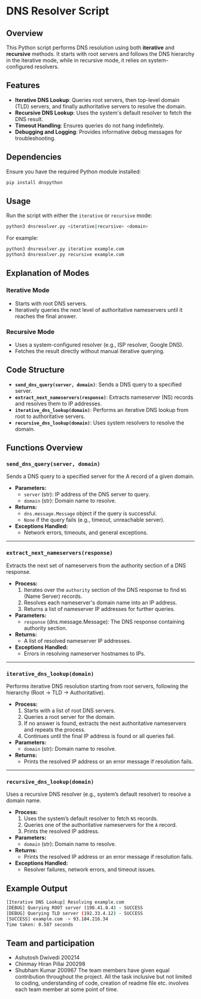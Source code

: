 # DNS Resolver Script

## Overview
This Python script performs DNS resolution using both **iterative** and **recursive** methods. It starts with root servers and follows the DNS hierarchy in the iterative mode, while in recursive mode, it relies on system-configured resolvers.

## Features
- **Iterative DNS Lookup**: Queries root servers, then top-level domain (TLD) servers, and finally authoritative servers to resolve the domain.
- **Recursive DNS Lookup**: Uses the system's default resolver to fetch the DNS result.
- **Timeout Handling**: Ensures queries do not hang indefinitely.
- **Debugging and Logging**: Provides informative debug messages for troubleshooting.

## Dependencies
Ensure you have the required Python module installed:
```sh
pip install dnspython
```

## Usage
Run the script with either the `iterative` or `recursive` mode:
```sh
python3 dnsresolver.py <iterative|recursive> <domain>
```
For example:
```sh
python3 dnsresolver.py iterative example.com
python3 dnsresolver.py recursive example.com
```

## Explanation of Modes
### Iterative Mode
- Starts with root DNS servers.
- Iteratively queries the next level of authoritative nameservers until it reaches the final answer.

### Recursive Mode
- Uses a system-configured resolver (e.g., ISP resolver, Google DNS).
- Fetches the result directly without manual iterative querying.

## Code Structure
- **`send_dns_query(server, domain)`**: Sends a DNS query to a specified server.
- **`extract_next_nameservers(response)`**: Extracts nameserver (NS) records and resolves them to IP addresses.
- **`iterative_dns_lookup(domain)`**: Performs an iterative DNS lookup from root to authoritative servers.
- **`recursive_dns_lookup(domain)`**: Uses system resolvers to resolve the domain.

## Functions Overview

### `send_dns_query(server, domain)`
Sends a DNS query to a specified server for the A record of a given domain.

- **Parameters:**
  - `server` (str): IP address of the DNS server to query.
  - `domain` (str): Domain name to resolve.
- **Returns:**
  - `dns.message.Message` object if the query is successful.
  - `None` if the query fails (e.g., timeout, unreachable server).
- **Exceptions Handled:**
  - Network errors, timeouts, and general exceptions.

---

### `extract_next_nameservers(response)`
Extracts the next set of nameservers from the authority section of a DNS response.

- **Process:**
  1. Iterates over the `authority` section of the DNS response to find `NS` (Name Server) records.
  2. Resolves each nameserver's domain name into an IP address.
  3. Returns a list of nameserver IP addresses for further queries.
- **Parameters:**
  - `response` (dns.message.Message): The DNS response containing authority section.
- **Returns:**
  - A list of resolved nameserver IP addresses.
- **Exceptions Handled:**
  - Errors in resolving nameserver hostnames to IPs.

---

### `iterative_dns_lookup(domain)`
Performs iterative DNS resolution starting from root servers, following the hierarchy (Root -> TLD -> Authoritative).

- **Process:**
  1. Starts with a list of root DNS servers.
  2. Queries a root server for the domain.
  3. If no answer is found, extracts the next authoritative nameservers and repeats the process.
  4. Continues until the final IP address is found or all queries fail.
- **Parameters:**
  - `domain` (str): Domain name to resolve.
- **Returns:**
  - Prints the resolved IP address or an error message if resolution fails.

---

### `recursive_dns_lookup(domain)`
Uses a recursive DNS resolver (e.g., system’s default resolver) to resolve a domain name.

- **Process:**
  1. Uses the system’s default resolver to fetch `NS` records.
  2. Queries one of the authoritative nameservers for the `A` record.
  3. Prints the resolved IP address.
- **Parameters:**
  - `domain` (str): Domain name to resolve.
- **Returns:**
  - Prints the resolved IP address or an error message if resolution fails.
- **Exceptions Handled:**
  - Resolver failures, network errors, and timeout issues.



## Example Output
```sh
[Iterative DNS Lookup] Resolving example.com
[DEBUG] Querying ROOT server (198.41.0.4) - SUCCESS
[DEBUG] Querying TLD server (192.33.4.12) - SUCCESS
[SUCCESS] example.com -> 93.184.216.34
Time taken: 0.587 seconds
```


## Team and participation
- Ashutosh Dwivedi 200214 
- Chinmay Hiran Pillai 200298
- Shubham Kumar 200967
The team members have given equal contribution throughout the project. All the task inclusive but not limited to coding, understanding of code, creation of readme file etc. involves each team member at some point of time.

